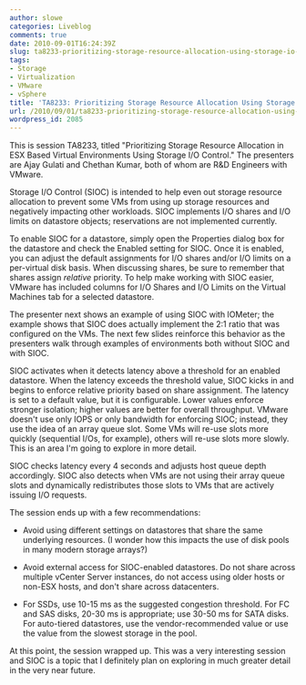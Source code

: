 ```yaml
---
author: slowe
categories: Liveblog
comments: true
date: 2010-09-01T16:24:39Z
slug: ta8233-prioritizing-storage-resource-allocation-using-storage-io-control
tags:
- Storage
- Virtualization
- VMware
- vSphere
title: 'TA8233: Prioritizing Storage Resource Allocation Using Storage I/O Control'
url: /2010/09/01/ta8233-prioritizing-storage-resource-allocation-using-storage-io-control/
wordpress_id: 2085
---
```


This is session TA8233, titled "Prioritizing Storage Resource Allocation in ESX Based Virtual Environments Using Storage I/O Control." The presenters are Ajay Gulati and Chethan Kumar, both of whom are R&D Engineers with VMware.

Storage I/O Control (SIOC) is intended to help even out storage resource allocation to prevent some VMs from using up storage resources and negatively impacting other workloads. SIOC implements I/O shares and I/O limits on datastore objects; reservations are not implemented currently.

To enable SIOC for a datastore, simply open the Properties dialog box for the datastore and check the Enabled setting for SIOC. Once it is enabled, you can adjust the default assignments for I/O shares and/or I/O limits on a per-virtual disk basis. When discussing shares, be sure to remember that shares assign _relative_ priority. To help make working with SIOC easier, VMware has included columns for I/O Shares and I/O Limits on the Virtual Machines tab for a selected datastore.

The presenter next shows an example of using SIOC with IOMeter; the example shows that SIOC does actually implement the 2:1 ratio that was configured on the VMs. The next few slides reinforce this behavior as the presenters walk through examples of environments both without SIOC and with SIOC.

SIOC activates when it detects latency above a threshold for an enabled datastore. When the latency exceeds the threshold value, SIOC kicks in and begins to enforce relative priority based on share assignment. The latency is set to a default value, but it is configurable. Lower values enforce stronger isolation; higher values are better for overall throughput. VMware doesn't use only IOPS or only bandwidth for enforcing SIOC; instead, they use the idea of an array queue slot. Some VMs will re-use slots more quickly (sequential I/Os, for example), others will re-use slots more slowly. This is an area I'm going to explore in more detail.

SIOC checks latency every 4 seconds and adjusts host queue depth accordingly. SIOC also detects when VMs are not using their array queue slots and dynamically redistributes those slots to VMs that are actively issuing I/O requests.

The session ends up with a few recommendations:

* Avoid using different settings on datastores that share the same underlying resources. (I wonder how this impacts the use of disk pools in many modern storage arrays?)

* Avoid external access for SIOC-enabled datastores. Do not share across multiple vCenter Server instances, do not access using older hosts or non-ESX hosts, and don't share across datacenters.

* For SSDs, use 10-15 ms as the suggested congestion threshold. For FC and SAS disks, 20-30 ms is appropriate; use 30-50 ms for SATA disks. For auto-tiered datastores, use the vendor-recommended value or use the value from the slowest storage in the pool.

At this point, the session wrapped up. This was a very interesting session and SIOC is a topic that I definitely plan on exploring in much greater detail in the very near future.
